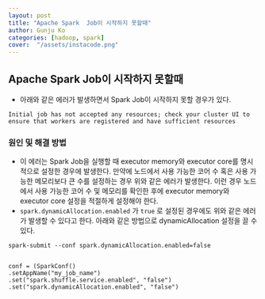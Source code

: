 ```yaml
---
layout: post
title: "Apache Spark  Job이 시작하지 못할때" 
author: Gunju Ko
categories: [hadoop, spark]
cover:  "/assets/instacode.png"
---
```


## Apache Spark  Job이 시작하지 못할때

* 아래와 같은 에러가 발생하면서 Spark Job이 시작하지 못할 경우가 있다.

``` 
Initial job has not accepted any resources; check your cluster UI to ensure that workers are registered and have sufficient resources
```

### 원인 및 해결 방법

* 이 에러는 Spark Job을 실행할 때 executor memory와 executor core를 명시적으로 설정한 경우에 발생한다. 만약에 노드에서 사용 가능한 코어 수 혹은 사용 가능한 메모리보다 큰 수를 설정하는 경우 위와 같은 에러가 발생한다. 이런 경우 노드에서 사용 가능한 코어 수 및 메모리를 확인한 후에 executor memory와 executor core 설정을 적절하게 설정해야 한다.
* `spark.dynamicAllocation.enabled` 가 `true` 로 설정된 경우에도 위와 같은 에러가 발생할 수 있다고 한다. 아래와 같은 방법으로 dynamicAllocation 설정을 끌 수 있다.

```
spark-submit --conf spark.dynamicAllocation.enabled=false


conf = (SparkConf()
.setAppName("my_job_name")
.set("spark.shuffle.service.enabled", "false")
.set("spark.dynamicAllocation.enabled", "false")
```
